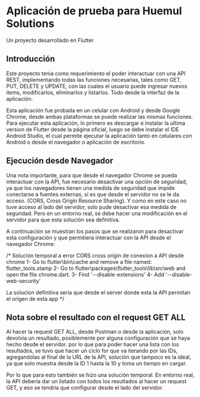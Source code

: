 # Aplicación de prueba para Huemul Solutions

Un proyecto desarrollado en Flutter

## Introducción

Este proyecto tenia como requerimiento el poder interactuar con una API REST, implementando todas las funciones necesarias, tales como GET, PUT, DELETE y UPDATE, con las cuales el usuario puede ingresar nuevos items, modificarlos, eliminarlos y listarlos. Todo desde la interfaz de la aplicación.

Esta aplicación fue probada en un celular con Android y desde Google Chrome, desde ambas plataformas se puede realizar las mismas funciones.
Para ejecutar esta aplicación, lo primero es descargar e instalar la ultima version de Flutter desde la página oficial, luego se debe instalar el IDE Android Studio, el cual permite ejecutar la aplicación tanto en celulares con Android o desde el navegador o aplicación de escritorio.

## Ejecución desde Navegador

Una nota importante,  para que desde el navegador Chrome se pueda interactuar con la API, fue necesario desactivar una opción de seguridad, ya que los navegadores tienen una medida de seguridad que impide conectarse a fuentes externas, si es que desde el servidor no se le da acceso. (CORS, Cross Origin Resource Sharing). Y como en este caso no tuve acceso al lado del servidor, solo pude desactivar esa medida de seguridad. Pero en un entorno real, se debe hacer una modificación en el servidor para que esta solución sea definitiva.

A continuación se muestran los pasos que se realizaron para desactivar esta configuración y que permitiera interactuar con la API desde el navegador Chrome:

/*
Solución temporal a error CORS cross origin de conexion a API desde chrome
1- Go to flutter\bin\cache and remove a file named: flutter_tools.stamp
2- Go to flutter\packages\flutter_tools\lib\src\web and open the file chrome.dart.
3- Find '--disable-extensions'
4- Add '--disable-web-security'

La solucion definitiva seria que desde el server donde esta la API permitan el origen de esta app
*/


## Nota sobre el resultado con el request GET ALL

Al hacer la request GET ALL, desde Postman o desde la aplicación, solo devolvía un resultado, posiblemente por alguna configuración que se haya hecho desde el servidor. por lo que para poder hacer una lista con los resultados, se tuvo que hacer un ciclo for que va iterando por las IDs, agregandolas al final de la URL de la API, solución que tampoco es la ideal, ya que solo muestra desde la ID 1 hasta la 10 y toma un tiempo en cargar. 

Por lo que para esto también se hizo una solución temporal. En entorno real, la API debería dar un listado con todos los resultados al hacer un request GET, y eso se tendría que configurar desde el lado del servidor.
